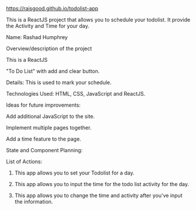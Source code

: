 https://raisgood.github.io/todolist-app

This is a ReactJS project that allows you to schedule your todolist.  It provide the Activity and Time for your day.

Name: Rashad Humphrey

Overview/description of the project

This is a ReactJS

"To Do List" with add and clear button.

Details: This is used to mark your schedule.

Technologies Used: HTML, CSS, JavaScript and ReactJS.

Ideas for future improvements:

Add additional JavaScript to the site.

Implement multiple pages together.

Add a time feature to the page.

State and Component Planning:

List of Actions:

1) This app allows you to set your Todolist for a day.

2) This app allows you to input the time for the todo list activity for the day.

3) This app allows you to change the time and activity after you've input the information.





